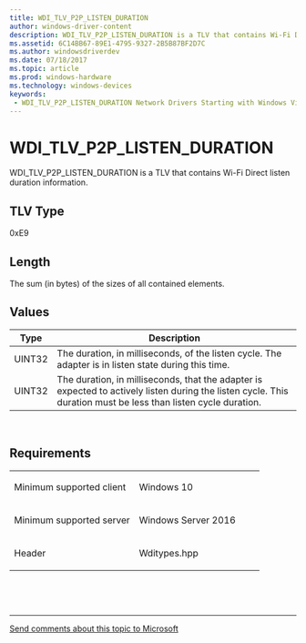 ```yaml
---
title: WDI_TLV_P2P_LISTEN_DURATION
author: windows-driver-content
description: WDI_TLV_P2P_LISTEN_DURATION is a TLV that contains Wi-Fi Direct listen duration information.
ms.assetid: 6C14BB67-89E1-4795-9327-2B5B87BF2D7C
ms.author: windowsdriverdev 
ms.date: 07/18/2017 
ms.topic: article 
ms.prod: windows-hardware 
ms.technology: windows-devices 
keywords:
 - WDI_TLV_P2P_LISTEN_DURATION Network Drivers Starting with Windows Vista
---
```


# WDI\_TLV\_P2P\_LISTEN\_DURATION


WDI\_TLV\_P2P\_LISTEN\_DURATION is a TLV that contains Wi-Fi Direct listen duration information.

## TLV Type


0xE9

## Length


The sum (in bytes) of the sizes of all contained elements.

## Values


| Type   | Description                                                                                                                                                    |
|--------|----------------------------------------------------------------------------------------------------------------------------------------------------------------|
| UINT32 | The duration, in milliseconds, of the listen cycle. The adapter is in listen state during this time.                                                           |
| UINT32 | The duration, in milliseconds, that the adapter is expected to actively listen during the listen cycle. This duration must be less than listen cycle duration. |

 

Requirements
------------

<table>
<colgroup>
<col width="50%" />
<col width="50%" />
</colgroup>
<tbody>
<tr class="odd">
<td><p>Minimum supported client</p></td>
<td><p>Windows 10</p></td>
</tr>
<tr class="even">
<td><p>Minimum supported server</p></td>
<td><p>Windows Server 2016</p></td>
</tr>
<tr class="odd">
<td><p>Header</p></td>
<td>Wditypes.hpp</td>
</tr>
</tbody>
</table>

 

 


--------------------
[Send comments about this topic to Microsoft](mailto:wsddocfb@microsoft.com?subject=Documentation%20feedback%20%5Bnetvista\netvista%5D:%20WDI_TLV_P2P_LISTEN_DURATION%20%20RELEASE:%20%287/10/2017%29&body=%0A%0APRIVACY%20STATEMENT%0A%0AWe%20use%20your%20feedback%20to%20improve%20the%20documentation.%20We%20don't%20use%20your%20email%20address%20for%20any%20other%20purpose,%20and%20we'll%20remove%20your%20email%20address%20from%20our%20system%20after%20the%20issue%20that%20you're%20reporting%20is%20fixed.%20While%20we're%20working%20to%20fix%20this%20issue,%20we%20might%20send%20you%20an%20email%20message%20to%20ask%20for%20more%20info.%20Later,%20we%20might%20also%20send%20you%20an%20email%20message%20to%20let%20you%20know%20that%20we've%20addressed%20your%20feedback.%0A%0AFor%20more%20info%20about%20Microsoft's%20privacy%20policy,%20see%20http://privacy.microsoft.com/default.aspx. "Send comments about this topic to Microsoft")


